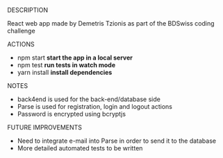 DESCRIPTION

React web app made by Demetris Tzionis as part of the BDSwiss coding challenge

ACTIONS

- npm start **start the app in a local server**
- npm test **run tests in watch mode**
- yarn install **install dependencies**

NOTES

- back4end is used for the back-end/database side
- Parse is used for registration, login and logout actions
- Password is encrypted using bcryptjs

FUTURE IMPROVEMENTS

- Need to integrate e-mail into Parse in order to send it to the database
- More detailed automated tests to be written

